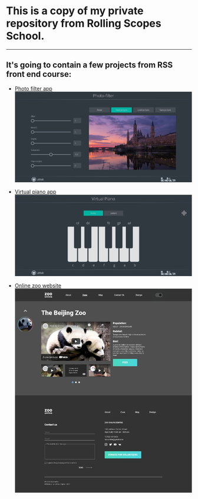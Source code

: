 # This is a copy of my private repository from Rolling Scopes School.
***
## It's going to contain a few projects from RSS front end course:

* [Photo filter app](https://rolling-scopes-school.github.io/angrythunderbird-JSFE2021Q1/photo-filter/)
![](https://raw.githubusercontent.com/angrythunderbird/blackmesa/master/src/images/Nazarenko%20Albert%20-%20photo-filter.jpg)

* [Virtual piano app](https://rolling-scopes-school.github.io/angrythunderbird-JSFE2021Q1/virtual-piano/)
![](https://raw.githubusercontent.com/angrythunderbird/blackmesa/master/src/images/Nazarenko%20Albert%20-%20Virtual%20piano.jpg)

* [Online zoo website](https://rolling-scopes-school.github.io/angrythunderbird-JSFE2021Q1/online-zoo/index.html)
![](https://raw.githubusercontent.com/angrythunderbird/blackmesa/master/src/images/Albert%20Nazarenko%20-%20Online%20zoo%20-%20rolling-scopes-school.github.io.jpg)
